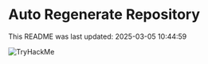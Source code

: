 # Auto Regenerate Repository

This README was last updated: 2025-03-05 10:44:59

 ![TryHackMe](https://tryhackme.com/badge/533634)